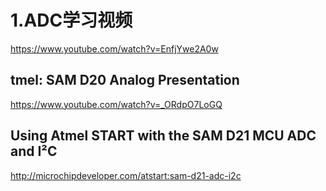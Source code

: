 # 1.ADC学习视频
https://www.youtube.com/watch?v=EnfjYwe2A0w

## tmel: SAM D20 Analog Presentation
https://www.youtube.com/watch?v=_ORdpO7LoGQ

## Using Atmel START with the SAM D21 MCU ADC and I²C
http://microchipdeveloper.com/atstart:sam-d21-adc-i2c
